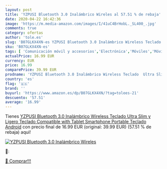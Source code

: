 ```yaml
---
layout: post
title: 'YZPUSI Bluetooth 3.0 Inalámbrico Wireles al 57.51 % de rebaja'
date: 2020-04-22 16:42:36
image: 'https://m.media-amazon.com/images/I/41uC4BrHobL._SL400_.jpg'
comments: true
category: ofertas
author: 'tole.es'
slug: 'B07GLKX4XN-es YZPUSI Bluetooth 3.0 Inalámbrico Wireless Teclado Ultra...'
sku: 'B07GLKX4XN-es'
tags: [ 'Comunicación móvil y accesorios','Electrónica','Móviles','Móviles y smartphones libres','Smartwatches','Tecnología para vestir','android', ]
actualPrice: 16.99 EUR
currency: EUR
price: 16.99
comparePrice: 39.99 EUR
prodname: 'YZPUSI Bluetooth 3.0 Inalámbrico Wireless Teclado  Ultra Slim y Ligero Teclado Compatible with Tablet  Smartphone  Portable Teclado  Android'
country: 'es'
flag: '🇪🇸'
brand: ''
buyurl: 'https://www.amazon.es/dp/B07GLKX4XN/?tag=tolees-21'
descuento: '57.51'
average: '16.99'
---
```


Tienes [YZPUSI Bluetooth 3.0 Inalámbrico Wireless Teclado  Ultra Slim y Ligero Teclado Compatible with Tablet  Smartphone  Portable Teclado  Android](https://www.amazon.es/dp/B07GLKX4XN/?tag=tolees-21) con precio final de  16.99 EUR (original: 39.99 EUR) (57.51 %  de rebaja) aqui!

[![YZPUSI Bluetooth 3.0 Inalámbrico Wireles](https://m.media-amazon.com/images/I/41uC4BrHobL._SL400_.jpg)](https://www.amazon.es/dp/B07GLKX4XN/?tag=tolees-21)

🔎:


[🛒 Comprar!!!](https://www.amazon.es/dp/B07GLKX4XN/?tag=tolees-21)
